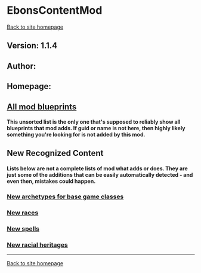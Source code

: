 # EbonsContentMod

[Back to site homepage](../README.md)

## Version: 1.1.4

## Author: 

## Homepage: []()

## [All mod blueprints](./AllBlueprints.md)

#### This unsorted list is the only one that's supposed to reliably show all blueprints that mod adds. If guid or name is not here, then highly likely something you're looking for is not added by this mod.

## New Recognized Content

#### **Lists below are not a complete lists of mod what adds or does**. They are just some of the additions that can be easily automatically detected - and even then, mistakes could happen.

### [New archetypes for base game classes](./Archetypes.md)

### [New races](./Races.md)

### [New spells](./Spells.md)

### [New racial heritages](./RacialHeritages.md)


___
[Back to site homepage](../README.md)
